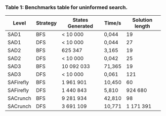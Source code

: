 ### Table 1: Benchmarks table for uninformed search.

| Level     | Strategy | States Generated | Time/s | Solution length |
|-----------|----------|------------------|--------|-----------------|
| SAD1      | BFS      | < 10 000         | 0,044  | 19              |
| SAD1      | DFS      | < 10 000         | 0,044  | 27              |
| SAD2      | BFS      | 625 347          | 3,165  | 19              |
| SAD2      | DFS      | < 10 000         | 0,042  | 25              |
| SAD3      | BFS      | 10 092 033       | 71,365 | 19              |
| SAD3      | DFS      | < 10 000         | 0,061  | 121             |
| SAFirefly | BFS      | 1 961 901        | 10,450 | 60              | 
| SAFirefly | DFS      | 1 440 843        | 5,810  | 924 680         |
| SACrunch  | BFS      | 9 281 934        | 42,810 | 98              | 
| SACrunch  | DFS      | 3 691 109        | 10,771 | 1 171 391       |
